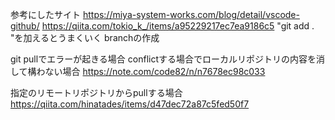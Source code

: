 参考にしたサイト
https://miya-system-works.com/blog/detail/vscode-github/
https://qiita.com/tokio_k_/items/a95229217ec7ea9186c5
"git add . "を加えるとうまくいく
branchの作成


git pullでエラーが起きる場合
conflictする場合でローカルリポジトリの内容を消して構わない場合
https://note.com/code82/n/n7678ec98c033

指定のリモートリポジトリからpullする場合
https://qiita.com/hinatades/items/d47dec72a87c5fed50f7